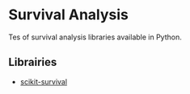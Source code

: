 # Survival Analysis

Tes of survival analysis libraries available in Python.

## Librairies

* [scikit-survival](https://scikit-survival.readthedocs.io/en/stable/index.html) 
